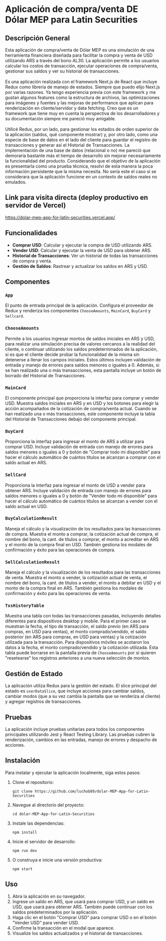 # Aplicación de compra/venta DE Dólar MEP para Latin Securities

## Descripción General

Esta aplicación de compra/venta de Dólar MEP es una simulación de una herramienta financiera diseñada para facilitar la compra y venta de USD utilizando ARS a través del bono AL30. La aplicación permite a los usuarios calcular los costos de transacción, ejecutar operaciones de compra/venta, gestionar sus saldos y ver su historial de transacciones. \
\
Es una aplicación realizada con el framework Next.js de React que incluye Redux como librería de manejo de estados. Siempre que puedo elijo Next.js por varias razones. Ya tengo experiencia previa con este framework y me gustan algunos features como la estructura de archivos, las optimizaciones para imágenes y fuentes y las mejoras de performance que aplican para renderización en cliente/servidor y data fetching. Creo que es un framework que tiene muy en cuenta la perspectiva de los desarrolladores y su documentación siempre me pareció muy amigable. \
\
Utilicé Redux, por un lado, para gestionar los estados de orden superior de la aplicación (saldos, qué componente mostrar) y, por otro lado, como una especie de base de datos en el lado del cliente para guardar el registro de transacciones y generar así el Historial de Transacciones. La implementación de una base de datos (relacional o no) me pareció que demoraría bastante más el tiempo de desarrollo sin mejorar necesariamente la funcionalidad del producto. Considerando que el objetivo de la aplicación es presentarla como una prueba técnica, resolví de esta manera la poca información persistente que la misma necesita. No sería este el caso si se considerara que la aplicación funcione en un contexto de saldos reales no emulados.

## Link para visita directa (deploy productivo en servidor de Vercel)

https://dolar-mep-app-for-latin-securities.vercel.app/

## Funcionalidades

- **Comprar USD**: Calcular y ejecutar la compra de USD utilizando ARS.
- **Vender USD**: Calcular y ejecutar la venta de USD para obtener ARS.
- **Historial de Transacciones**: Ver un historial de todas las transacciones de compra y venta.
- **Gestión de Saldos**: Rastrear y actualizar los saldos en ARS y USD.

## Componentes

### `App`

El punto de entrada principal de la aplicación. Configura el proveedor de Redux y renderiza los componentes `ChooseAmounts`, `MainCard`, `BuyCard` y `Sellcard`.

### `ChooseAmounts`

Permite a los usuarios ingresar montos de saldos iniciales en ARS y USD, para realizar una simulación precisa de valores cercanos a la realidad del cliente, o continuar utilizando los saldos predeterminados de la aplicación, si es que el cliente decide probar la funcionalidad de la misma sin detenerse a llenar los campos iniciales. Estos últimos incluyen validación de entrada y manejo de errores para saldos menores o iguales a 0. Además, si se han realizado una o más transacciones, esta pantalla incluye un botón de borrado del Historial de Transacciones.

### `MainCard`

El componente principal que proporciona la interfaz para comprar y vender USD. Muestra saldos iniciales en ARS y en USD y los botones para elegir la acción acompañados de la cotización de compra/venta actual. Cuando se han realizado una o más transacciones, este componente incluye la tabla del Historial de Transacciones debajo del componente principal.

### `BuyCard`

Proporciona la interfaz para ingresar el monto de ARS a utilizar para comprar USD. Incluye validación de entrada con manejo de errores para saldos menores o iguales a 0 y botón de "Comprar todo mi disponible" para hacer el cálculo automático de cuántos títulos se alcanzan a comprar con el saldo actual en ARS.

### `SellCard`

Proporciona la interfaz para ingresar el monto de USD a vender para obtener ARS. Incluye validación de entrada con manejo de errores para saldos menores o iguales a 0 y botón de "Vender todo mi disponible" para hacer el cálculo automático de cuántos títulos se alcanzan a vender con el saldo actual en USD.

### `BuyCalculationResult`

Maneja el cálculo y la visualización de los resultados para las transacciones de compra. Muestra el monto a comprar, la cotización actual de compra, el nombre del bono, la cant. de títulos a comprar, el monto a acreditar en ARS y el monto de la compra final en USD. También gestiona los modales de confirmación y éxito para las operaciones de compra.

### `SellCalculationResult`

Maneja el cálculo y la visualización de los resultados para las transacciones de venta. Muestra el monto a vender, la cotización actual de venta, el nombre del bono, la cant. de títulos a vender, el monto a debitar en USD y el monto de la compra final en ARS. También gestiona los modales de confirmación y éxito para las operaciones de venta.

### `TxsHistoryTable`

Muestra una tabla con todas las transacciones pasadas, incluyendo detalles diferentes para dispositivos desktop y mobile. Para el primer caso se muestran la fecha, el tipo de transacción, el saldo previo (en ARS para compras, en USD para ventas), el monto comprado/vendido, el saldo posterior (en ARS para compras, en USD para ventas) y la cotización utilizada para la transacción. Para dispositivos móviles se acotaron los datos a la fecha, el monto comprado/vendido y la cotización utilizada. Esta tabla puede borrarse en la pantalla previa de `ChooseAmounts` por si quieren "resetearse" los registros anteriores a una nueva selección de montos.

## Gestión de Estado

La aplicación utiliza Redux para la gestión del estado. El slice principal del estado es `userDataSlice`, que incluye acciones para cambiar saldos, cambiar modos (que a su vez cambia la pantalla que se renderiza al cliente) y agregar registros de transacciones.

## Pruebas

La aplicación incluye pruebas unitarias para todos los componentes principales utilizando Jest y React Testing Library. Las pruebas cubren la renderización, cambios en las entradas, manejo de errores y despacho de acciones.

## Instalación

Para instalar y ejecutar la aplicación localmente, siga estos pasos:

1. Clone el repositorio:
    
	```
	git clone https://github.com/luchob89/dolar-MEP-App-for-Latin-Securities
	```
	
2. Navegue al directorio del proyecto:

    ```
	cd dolar-MEP-App-for-Latin-Securities
	```
	
3. Instale las dependencias:
    
	```
	npm install
	```
	
4. Inicie el servidor de desarrollo:
    
	```
	npm run dev
	```
	
5. O construya e inicie una versión productiva:
    
	```
	npm start
	```
	
## Uso

1. Abra la aplicación en su navegador.
2. Ingrese un saldo en ARS, que usará para comprar USD, y un saldo en USD, que usará para obtener ARS. También puede continuar con los saldos predeterminados por la aplicación.
3. Haga clic en el botón "Comprar USD" para comprar USD o en el botón "Vender USD" para vender USD.
4. Confirme la transacción en el modal que aparece.
5. Visualize los saldos actualizados y el historial de transacciones.

